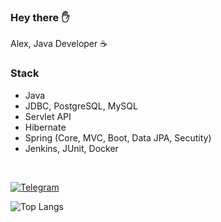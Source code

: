 <h3> Hey there ✋</h3>

Alex, Java Developer ☕️<br>
  
### Stack

- Java
- JDBC, PostgreSQL, MySQL
- Servlet API
- Hibernate
- Spring (Core, MVC, Boot, Data JPA, Secutity)
- Jenkins, JUnit, Docker

<br>

[![Telegram](https://img.shields.io/badge/Telegram-blue.svg?style=flat-square&logo=telegram)](https://t.me/uzing_s)

![Top Langs](https://github-readme-stats.vercel.app/api/top-langs/?username=overpathz&layout=compact)
